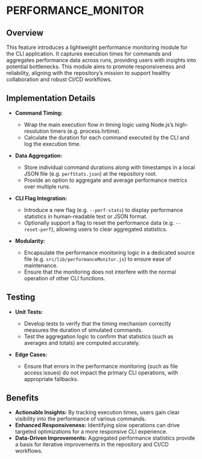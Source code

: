 # PERFORMANCE_MONITOR

## Overview
This feature introduces a lightweight performance monitoring module for the CLI application. It captures execution times for commands and aggregates performance data across runs, providing users with insights into potential bottlenecks. This module aims to promote responsiveness and reliability, aligning with the repository’s mission to support healthy collaboration and robust CI/CD workflows.

## Implementation Details
- **Command Timing:**
  - Wrap the main execution flow in timing logic using Node.js’s high-resolution timers (e.g. process.hrtime).
  - Calculate the duration for each command executed by the CLI and log the execution time.

- **Data Aggregation:**
  - Store individual command durations along with timestamps in a local JSON file (e.g. `perfStats.json`) at the repository root.
  - Provide an option to aggregate and average performance metrics over multiple runs.

- **CLI Flag Integration:**
  - Introduce a new flag (e.g. `--perf-stats`) to display performance statistics in human-readable text or JSON format.
  - Optionally support a flag to reset the performance data (e.g. `--reset-perf`), allowing users to clear aggregated statistics.

- **Modularity:**
  - Encapsulate the performance monitoring logic in a dedicated source file (e.g. `src/lib/performanceMonitor.js`) to ensure ease of maintenance.
  - Ensure that the monitoring does not interfere with the normal operation of other CLI functions.

## Testing
- **Unit Tests:**
  - Develop tests to verify that the timing mechanism correctly measures the duration of simulated commands.
  - Test the aggregation logic to confirm that statistics (such as averages and totals) are computed accurately.

- **Edge Cases:**
  - Ensure that errors in the performance monitoring (such as file access issues) do not impact the primary CLI operations, with appropriate fallbacks.

## Benefits
- **Actionable Insights:** By tracking execution times, users gain clear visibility into the performance of various commands.
- **Enhanced Responsiveness:** Identifying slow operations can drive targeted optimizations for a more responsive CLI experience.
- **Data-Driven Improvements:** Aggregated performance statistics provide a basis for iterative improvements in the repository and CI/CD workflows.